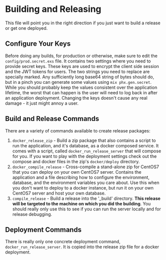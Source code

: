 # Building and Releasing

This file will point you in the right direction if you just want to build a release or get one deployed.

## Configure Your Keys

Before doing any builds, for production or otherwise, make sure to edit the `config/prod.secret.exs` file.  It contains two settings where you need to provide secret keys.  These keys are used to encrypt the client side session and the JWT tokens for users.  The two strings you need to replace are specially marked.  Any sufficiently long base64 string of bytes should do, but in a pinch you can generate some values using `mix phx.gen.secret`.  While you should probably keep the values consistent over the application lifetime, the worst that can happen is the user will need to log back in after an application deployment.  Changing the keys doesn't cause any real damage - it just might annoy a user.

## Build and Release Commands

There are a variety of commands available to create release packages:
1. `docker_release_zip` - Build a zip package that also contains a script to run the application, and it's database, as a docker composed service.  It comes with a script, called `docker_run_release_server` that will compose for you.  If you want  to play with the deployment settings check out the compose and docker files in the zip's `docker/deploy` directory.
2. `docker_compile_release` - Cross-compile a stand-alone zip for CentOS7 that you can deploy on your own CentOS7 server.  Contains the application and a file describing how to configure the environment, database, and the environment variables you care about.  Use this when you don't want to deploy to a docker instance, but run it on your own CentOS7 server and host your own database.
3. `compile_release` - Build a release into the '_build' directory.  **This release will be targeted to the machine on which you did the building**.  You should really only use this to see if you can run the server locally and for release debugging.

## Deployment Commands

There is really only one concrete deployment command, `docker_run_release_server`.  It is copied into the release zip file for a docker deployment.